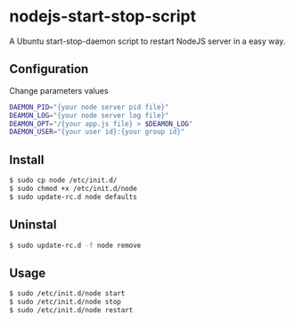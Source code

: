nodejs-start-stop-script
========================

A Ubuntu start-stop-daemon script to restart NodeJS server in a easy way.

Configuration
-----

Change parameters values

``` sh
DAEMON_PID="{your node server pid file}"
DEAMON_LOG="{your node server log file}"
DEAMON_OPT="/{your app.js file} > $DEAMON_LOG"
DAEMON_USER="{your user id}:{your group id}"
```

Install
-----

``` sh
$ sudo cp node /etc/init.d/
$ sudo chmod +x /etc/init.d/node
$ sudo update-rc.d node defaults
```

Uninstal
-----

``` sh
$ sudo update-rc.d -f node remove
```

Usage
-----

``` sh
$ sudo /etc/init.d/node start
$ sudo /etc/init.d/node stop
$ sudo /etc/init.d/node restart
```
